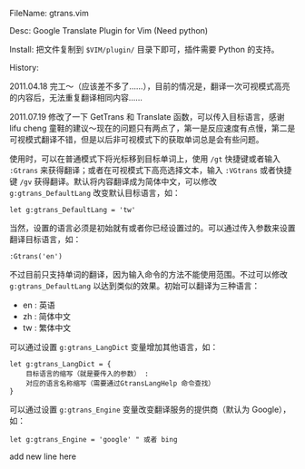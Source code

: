 FileName: gtrans.vim

Desc: Google Translate Plugin for Vim (Need python)

Install: 把文件复制到 `$VIM/plugin/` 目录下即可，插件需要 Python 的支持。

History: 

2011.04.18 完工～（应该差不多了……），目前的情况是，翻译一次可视模式高亮的内容后，无法重复翻译相同内容……

2011.07.19 修改了一下 GetTrans 和 Translate 函数，可以传入目标语言，感谢 lifu cheng 童鞋的建议～现在的问题只有两点了，第一是反应速度有点慢，第二是可视模式翻译不错，但是以后非可视模式下的获取单词总是会有些问题。


使用时，可以在普通模式下将光标移到目标单词上，使用 `/gt` 快捷键或者输入 `:Gtrans` 来获得翻译；或者在可视模式下高亮选择文本，输入 `:VGtrans` 或者快捷键 `/gv` 获得翻译。默认将内容翻译成为简体中文，可以修改 `g:gtrans_DefaultLang` 改变默认目标语言，如：

```viml
let g:gtrans_DefaultLang = 'tw'
```

当然，设置的语言必须是初始就有或者你已经设置过的。可以通过传入参数来设置翻译目标语言，如：

```viml
:Gtrans('en')
```

不过目前只支持单词的翻译，因为输入命令的方法不能使用范围。不过可以修改 `g:gtrans_DefaultLang` 以达到类似的效果。初始可以翻译为三种语言：

* en : 英语
* zh : 简体中文
* tw : 繁体中文

可以通过设置 `g:gtrans_LangDict` 变量增加其他语言，如：

```viml
let g:gtrans_LangDict = {
    目标语言的缩写（就是要传入的参数） : 
    对应的语言名称缩写（需要通过GtransLangHelp 命令查找）
}
```


可以通过设置 `g:gtrans_Engine` 变量改变翻译服务的提供商（默认为 Google），如：

```viml
let g:gtrans_Engine = 'google' " 或者 bing
```
add new line here
